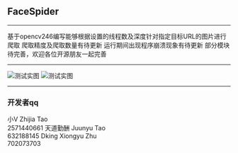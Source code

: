 ## FaceSpider
***
基于opencv246编写能够根据设置的线程数及深度针对指定目标URL的图片进行爬取
爬取精度及爬取数量有待更新
运行期间出现程序崩溃现象有待更新
部分模块待完善，欢迎各位开源朋友一起完善
***
![测试实图](http://git.oschina.net/uploads/images/2016/0816/012127_f994d3d3_567911.jpeg "测试实图1")
![测试实图](http://git.oschina.net/uploads/images/2016/0816/012136_1dfb4506_567911.jpeg "测试实图2")
***
### 开发者qq
小V Zhijia Tao  
2571440661
天道勤酬 Juunyu Tao  
632188145
Dking Xiongyu Zhu  
702073703